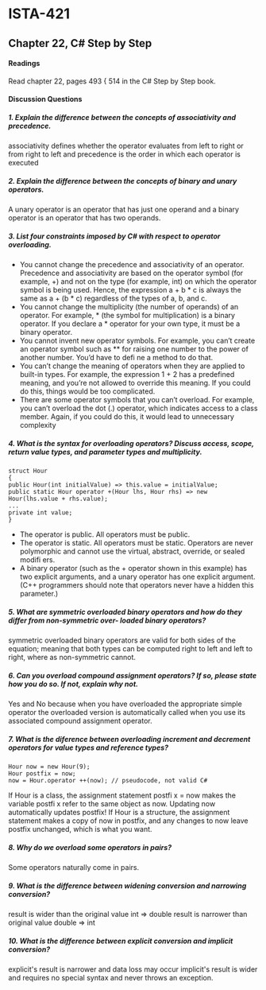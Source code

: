 # ISTA-421
## Chapter 22, C# Step by Step
#### Readings
Read chapter 22, pages 493 { 514 in the C# Step by Step book.
#### Discussion Questions
##### 1. Explain the difference between the concepts of associativity and precedence.
associativity defines whether the operator evaluates from left to right or from right to left and precedence is the order in which each operator is executed

##### 2. Explain the difference between the concepts of binary and unary operators.
A unary operator is an operator that has just one operand and a binary operator is an operator that has two operands.

##### 3. List four constraints imposed by C# with respect to operator overloading.
* You cannot change the precedence and associativity of an operator. Precedence and
associativity are based on the operator symbol (for example, +) and not on the type (for example, int) on which the operator symbol is being used. Hence, the expression a + b * c is
always the same as a + (b * c) regardless of the types of a, b, and c.
* You cannot change the multiplicity (the number of operands) of an operator. For example, * (the symbol for multiplication) is a binary operator. If you declare a * operator for your own type, it must be a binary operator.
* You cannot invent new operator symbols. For example, you can’t create an operator symbol such as ** for raising one number to the power of another number. You’d have to defi ne a
method to do that.
* You can’t change the meaning of operators when they are applied to built-in types. For
example, the expression 1 + 2 has a predefined meaning, and you’re not allowed to override this
meaning. If you could do this, things would be too complicated.
* There are some operator symbols that you can’t overload. For example, you can’t overload the dot (.) operator, which indicates access to a class member. Again, if you could do this, it would lead to unnecessary complexity


##### 4. What is the syntax for overloading operators? Discuss access, scope, return value types, and parameter types and multiplicity.
```
struct Hour
{
public Hour(int initialValue) => this.value = initialValue;
public static Hour operator +(Hour lhs, Hour rhs) => new Hour(lhs.value + rhs.value);
...
private int value;
}
```
* The operator is public. All operators must be public.
* The operator is static. All operators must be static. Operators are never polymorphic and cannot
use the virtual, abstract, override, or sealed modifi ers.
* A binary operator (such as the + operator shown in this example) has two explicit arguments, and a unary operator has one explicit argument. (C++ programmers should note that operators never have a hidden this parameter.)

##### 5. What are symmetric overloaded binary operators and how do they differ from non-symmetric over- loaded binary operators?
symmetric overloaded binary operators are valid for both sides of the equation; meaning that both types can be computed right to left and left to right, where as non-symmetric cannot.
##### 6. Can you overload compound assignment operators? If so, please state how you do so. If not, explain why not.
Yes and No because when you have overloaded the appropriate simple operator the overloaded version  is automatically called when you use its associated compound assignment operator.

##### 7. What is the diference between overloading increment and decrement operators for value types and reference types?
```
Hour now = new Hour(9);
Hour postfix = now;
now = Hour.operator ++(now); // pseudocode, not valid C#
```
If Hour is a class, the assignment statement postfi x = now makes the variable postfi x refer to the same object as now. Updating now automatically updates postfix! If Hour is a structure, the assignment statement makes a copy of now in postfix, and any changes to now leave postfix unchanged, which is what you want.

##### 8. Why do we overload some operators in pairs?
Some operators naturally come in pairs.

##### 9. What is the difference between widening conversion and narrowing conversion?
result is wider than the original value
int => double
result is narrower than original value
double => int

##### 10. What is the difference between explicit conversion and implicit conversion?
explicit's result is narrower and data loss may occur
implicit's result is wider and requires no special syntax and never throws an
exception.
